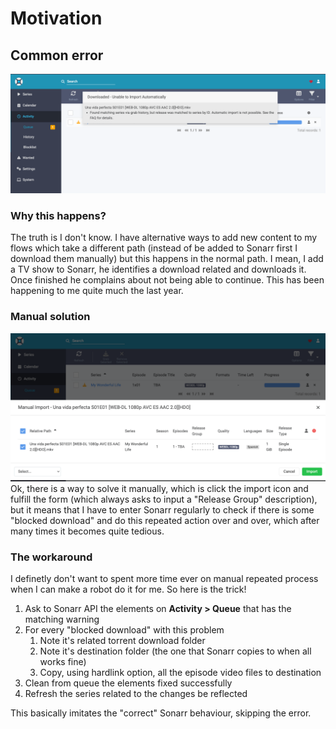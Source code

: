 # Motivation
## Common error
![image](misc/cause.png)
### Why this happens?
The truth is I don't know. 
I have alternative ways to add new content to my flows which take a different path (instead of be added to Sonarr first I download them manually) but this happens in the normal path. I mean, I add a TV show to Sonarr, he identifies a download related and downloads it. Once finished he complains about not being able to continue.
This has been happening to me quite much the last year.
### Manual solution
![image](misc/manual_solution.png)
Ok, there is a way to solve it manually, which is click the import icon and fulfill the form (which always asks to input a "Release Group" description), but it means that I have to enter Sonarr regularly to check if there is some "blocked download" and do this repeated action over and over, which after many times it becomes quite tedious.
### The workaround
I definetly don't want to spent more time ever on manual repeated process when I can make a robot do it for me.
So here is the trick! 
1. Ask to Sonarr API the elements on **Activity > Queue** that has the matching warning
2. For every "blocked download" with this problem
   1. Note it's related torrent download folder
   2. Note it's destination folder (the one that Sonarr copies to when all works fine)
   3. Copy, using hardlink option, all the episode video files to destination
3. Clean from queue the elements fixed successfully
4. Refresh the series related to the changes be reflected

This basically imitates the "correct" Sonarr behaviour, skipping the error.